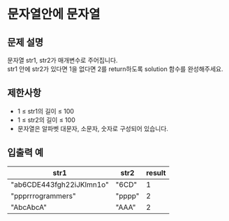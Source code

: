 # 문자열안에 문자열

## 문제 설명

문자열 str1, str2가 매개변수로 주어집니다.  
str1 안에 str2가 있다면 1을 없다면 2를 return하도록 solution 함수를 완성해주세요.  


## 제한사항

- 1 ≤ str1의 길이 ≤ 100
- 1 ≤ str2의 길이 ≤ 100
- 문자열은 알파벳 대문자, 소문자, 숫자로 구성되어 있습니다.


## 입출력 예

| str1                     | str2   | result |
|--------------------------|--------|--------|
| "ab6CDE443fgh22iJKlmn1o" | "6CD"  | 1      |
| "ppprrrogrammers"        | "pppp" | 2      |
| "AbcAbcA"                | "AAA"  | 2      |
